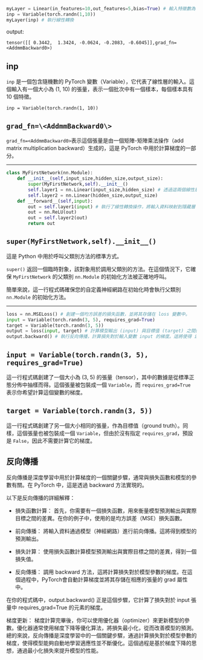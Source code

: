 ```python
myLayer = Linear(in_features=10,out_features=5,bias=True) # 輸入特徵數為 10，輸出特徵數為 5，並啟用偏差（bias）
inp = Variable(torch.randn(1,10))
myLayer(inp) # 執行線性轉換
```
output:

    tensor([[ 0.3442,  1.3424, -0.0624, -0.2083, -0.6045]],grad_fn=<AddmmBackward0>)

## inp
`inp` 是一個包含隨機數的 PyTorch 變數（Variable），它代表了線性層的輸入。這個輸入有一個大小為 (1, 10) 的張量，表示一個批次中有一個樣本，每個樣本具有 10 個特徵。
  
    inp = Variable(torch.randn(1, 10))

## `grad_fn=\<AddmmBackward0\>`
`grad_fn=<AddmmBackward0>`表示這個張量是由一個矩陣-矩陣乘法操作（add matrix multiplication backward）生成的，這是 PyTorch 中用於計算梯度的一部分。

***

```python
class MyFirstNetwork(nn.Module):
    def __init__(self,input_size,hidden_size,output_size):
        super(MyFirstNetwork,self).__init__() 
        self.layer1 = nn.Linear(input_size,hidden_size) # 透過這兩個線性層，模型可以學習從輸入到輸出的映射。在每一層之間，使用 ReLU 激活函數（torch.relu）來引入非線性。
        self.layer2 = nn.Linear(hidden_size,output_size)
    def __forward__(self,input): 
        out = self.layer1(input) # 執行了線性轉換操作，將輸入資料映射到隱藏層（hidden layer）的空間。
        out = nn.ReLU(out)
        out = self.layer2(out) 
        return out
```

## `super(MyFirstNetwork,self).__init__()`

這是 Python 中用於呼叫父類別方法的標準方式。

`super()` 返回一個臨時對象，該對象用於調用父類別的方法。在這個情況下，它確保 `MyFirstNetwork` 的父類別 `nn.Module` 的初始化方法被正確地呼叫。

簡單來說，這一行程式碼確保您的自定義神經網路在初始化時會執行父類別 `nn.Module` 的初始化方法。

***

```python
loss = nn.MSELoss() # 創建一個均方誤差的損失函數，並將其存儲在 loss 變數中。
input = Variable(torch.randn(3, 5), requires_grad=True)
target = Variable(torch.randn(3, 5))
output = loss(input, target) # 計算模型輸出 (input) 與目標值 (target) 之間的均方誤差損失。
output.backward() # 執行反向傳播，計算損失對於輸入變數 input 的梯度。這將使得 input 中的 requires_grad 為 True 的元素具有相對於損失的梯度值。
```
## `input = Variable(torch.randn(3, 5), requires_grad=True)`
這一行程式碼創建了一個大小為 (3, 5) 的張量（tensor），其中的數據是從標準正態分佈中抽樣而得。這個張量被包裝成一個 `Variable`，而 `requires_grad=True` 表示你希望計算這個變數的梯度。

## `target = Variable(torch.randn(3, 5))`
這一行程式碼創建了另一個大小相同的張量，作為目標值（ground truth）。同樣，這個張量也被包裝成一個 `Variable`，但由於沒有指定 `requires_grad`，預設是 `False`，因此不需要計算它的梯度。

## 反向傳播

反向傳播是深度學習中用於計算梯度的一個關鍵步驟，通常與損失函數和模型的參數有關。在 PyTorch 中，這是透過 backward 方法實現的。

以下是反向傳播的詳細解釋：

+ 損失函數計算： 首先，你需要有一個損失函數，用來衡量模型預測輸出與實際目標之間的差異。在你的例子中，使用的是均方誤差（MSE）損失函數。

+ 前向傳播： 將輸入資料通過模型（神經網路）進行前向傳播。這將得到模型的預測輸出。

+ 損失計算： 使用損失函數計算模型預測輸出與實際目標之間的差異，得到一個損失值。

+ 反向傳播： 調用 backward 方法，這將計算損失對於模型參數的梯度。在這個過程中，PyTorch會自動計算梯度並將其存儲在相應的張量的 grad 屬性中。

在你的程式碼中，output.backward() 正是這個步驟，它計算了損失對於 input 張量中 requires_grad=True 的元素的梯度。

梯度更新： 梯度計算完畢後，你可以使用優化器（optimizer）來更新模型的參數。優化器通常使用梯度下降等優化算法，將損失最小化，從而改善模型的預測。
總的來說，反向傳播是深度學習中的一個關鍵步驟，通過計算損失對於模型參數的梯度，使得模型能夠自動地學習適應性並不斷優化。這個過程是基於梯度下降的思想，通過最小化損失來提升模型的性能。




